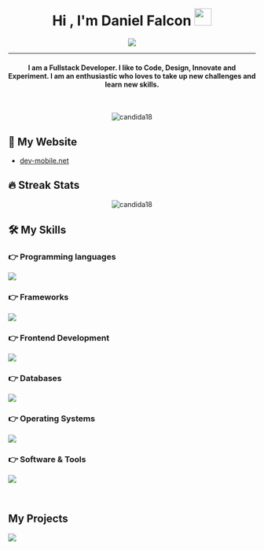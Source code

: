 <h1 align="center">Hi , I'm Daniel Falcon <img src="https://media.giphy.com/media/hvRJCLFzcasrR4ia7z/giphy.gif" width="35"></h1>
<p align="center">
  <a href="https://github.com/DenverCoder1/readme-typing-svg"><img src="https://readme-typing-svg.herokuapp.com?lines=Full+Stack+Developer;Android%20And%20Web;Always%20learning%20new%20things&center=true&width=500&height=50"></a>
</p>
<hr/>
<h4 align="center">I am a Fullstack Developer. I like to Code, Design, Innovate and Experiment. I am an enthusiastic who loves to take up new challenges and learn new skills.</h4>
<br>
<p align="center"> <img src="https://komarev.com/ghpvc/?username=DanielFalconGuerra&label=Profile%20views&color=0e75b6&style=plastic" alt="candida18" /> </p>

## :100: My Website
- [dev-mobile.net]([dev-mobile.net])

## 🔥 Streak Stats
<p align="center"><img src="https://github-readme-streak-stats.herokuapp.com/?user=DanielFalconGuerra&theme=algolia" alt="candida18"  /></p>


## 🛠️ My Skills

### 👉 Programming languages

<p align="left"> 
  </a>
    <a href="https://skillicons.dev">
    <img src="https://skillicons.dev/icons?i=js,py,java,cs" />
  </a>
</p>

### 👉 Frameworks
<p align="left"> 
  </a>
    <a href="https://skillicons.dev">
    <img src="https://skillicons.dev/icons?i=dotnet" />
  </a>
</p>

### 👉 Frontend Development
<p align="left"> 
  </a>
    <a href="https://skillicons.dev">
    <img src="https://skillicons.dev/icons?i=html,css,bootstrap,jquery" />
  </a>
</p>

### 👉 Databases
<p align="left"> 
  </a>
    <a href="https://skillicons.dev">
    <img src="https://skillicons.dev/icons?i=mysql,sqlite" />
  </a>
</p>

### 👉 Operating Systems
<p align="left"> 
  </a>
    <a href="https://skillicons.dev">
    <img src="https://skillicons.dev/icons?i=ubuntu,linux,windows,apple,raspberrypi" />
  </a>
</p>

 ### 👉 Software & Tools
 <p align="left"> 
  </a>
    <a href="https://skillicons.dev">
    <img src="https://skillicons.dev/icons?i=visualstudio,vscode,androidstudio,postman" />
  </a>
</p>

<br/>

## My Projects
<a href="https://github.com/DanielFalconGuerra/Movapp">
  <img align="center" src="https://github-readme-stats.vercel.app/api/pin/?username=DanielFalconGuerra&repo=Background-generator&theme=tokyonight" />
</a>

